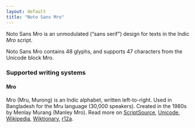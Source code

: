 ```yaml
---
layout: default
title: "Noto Sans Mro"
---
```

Noto Sans Mro is an unmodulated (“sans serif”) design for texts in the Indic _Mro_ script. 

Noto Sans Mro contains 48 glyphs, and supports 47 characters from the Unicode block Mro.


### Supported writing systems


#### Mro

Mro (Mru, Murong) is an Indic alphabet, written left-to-right. Used in Bangladesh for the Mru language (30,000 speakers). Created in the 1980s by Menlay Murang (Manley Mro). Read more on [ScriptSource](https://scriptsource.org/scr/Mroo), [Unicode](https://www.unicode.org/versions/Unicode13.0.0/ch13.pdf#G27701), [Wikipedia](https://en.wikipedia.org/wiki/ISO_15924:Mroo), [Wiktionary](https://en.wiktionary.org/wiki/Category:Mro_script), [r12a](https://r12a.github.io/scripts/links?iso=Mroo).

